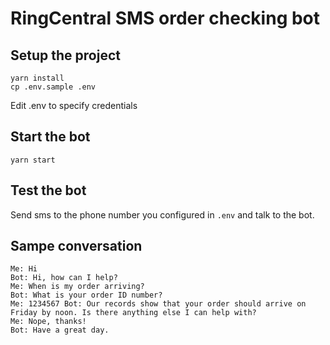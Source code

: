# RingCentral SMS order checking bot

## Setup the project

```
yarn install
cp .env.sample .env
```

Edit .env to specify credentials


## Start the bot

```
yarn start
```


## Test the bot

Send sms to the phone number you configured in `.env` and talk to the bot.


## Sampe conversation

```
Me: Hi
Bot: Hi, how can I help?
Me: When is my order arriving?
Bot: What is your order ID number?
Me: 1234567 Bot: Our records show that your order should arrive on Friday by noon. Is there anything else I can help with?
Me: Nope, thanks!
Bot: Have a great day.
```
